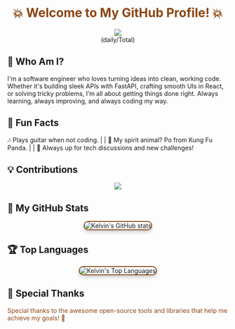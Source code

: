 <div align="center"><h1 style="font-weight:bold; color: #8B4513;">💥 Welcome to My GitHub Profile! 💥</h1></div>

<div align="center">
  <a href="https://hits.seeyoufarm.com">
    <img src="https://hits.seeyoufarm.com/api/count/incr/badge.svg?url=https%3A%2F%2Fgithub.com%2Fmwaijega&count_bg=%238B4513&title_bg=%23000000&icon=linux.svg&icon_color=%23E7E7E7&title=Profile+Views&edge_flat=false"/>
  </a>
  <br>(daily/Total)
</div>

## 🧠 Who Am I?

I'm a software engineer who loves turning ideas into clean, working code. Whether it's building sleek APIs with FastAPI, crafting smooth UIs in React, or solving tricky problems, I’m all about getting things done right. Always learning, always improving, and always coding my way.

## 🎸 Fun Facts
🎶 Plays guitar when not coding. | | 🐼 My spirit animal? Po from Kung Fu Panda. | | 💬 Always up for tech discussions and new challenges!


## 💡 Contributions
<div align="center">
  <a href="https://git.io/streak-stats">
    <img src="https://streak-stats.demolab.com?user=mwaijega&theme=gruvbox&hide_border=true&border_radius=11.5&date_format=j%20M%5B%20Y%5D&fire=8B4513&ring=8B4513&background=000000&stroke=8B4513&include_all_commits=true"/>
  </a>
</div>


## 🚀 My GitHub Stats

<div align="center">
  <img src="https://github-readme-stats.vercel.app/api?username=mwaijega&show_icons=true&theme=radical&icon_color=8B4513&title_color=8B4513&bg_color=000000&border_color=8B4513&text_color=8B4513&count_private=true" 
       alt="Kelvin's GitHub stats" 
       style="border-radius: 10px; border: 2px solid #8B4513; box-shadow: 0 4px 8px rgba(0,0,0,0.2);">
</div>


## 🏆 Top Languages

<div align="center">
  <img src="https://github-readme-stats.vercel.app/api/top-langs/?username=mwaijega&layout=compact&theme=radical&icon_color=8B4513&title_color=8B4513&bg_color=000000&border_color=8B4513&text_color=8B4513" alt="Kelvin's Top Languages" style="border-radius: 10px; border: 2px solid #8B4513; box-shadow: 0 4px 8px rgba(0,0,0,0.2);">
</div>

## 🎨 Special Thanks

<span style="color: #8B4513;">Special thanks to the awesome open-source tools and libraries that help me achieve my goals! 🙌</span>
